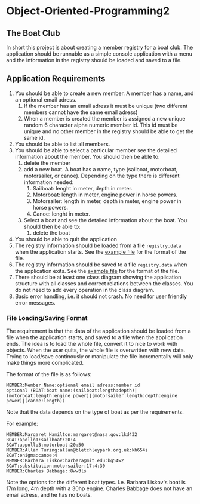 # Object-Oriented-Programming2

##  The Boat Club
In short this project is about creating a member registry for a boat club. The application should be runnable as a simple console application with a menu and the information in the registry should be loaded and saved to a file.



## Application Requirements
1. You should be able to create a new member. A member has a name, and an optional email adress.
   1. If the member has an email adress it must be unique (two different members cannot have the same email adress)
   1. When a member is created the member is assigned a new unique random 6 character alpha numeric member id. This id must be unique and no other member in the registry should be able to get the same id.
2. You should be able to list all members.
3. You should be able to select a particular member see the detailed information about the member. You should then be able to:
   1. delete the member
   2. add a new boat. A boat has a name, type (sailboat, motorboat, motorsailer, or canoe). Depending on the type there is different information needed:
      1. Sailboat: lenght in meter, depth in meter.
      2. Motorboat: length in meter, engine power in horse powers.
      3. Motorsailer: length in meter, depth in meter, engine power in horse powers.
      4. Canoe: lenght in meter.
   5. Select a boat and see the detailed information about the boat. You should then be able to:
      1. delete the boat
4. You should be able to quit the application
5. The registry information should be loaded from a file `registry.data` when the application starts. See the [example file](registry.data) for the format of the file.
6. The registry information should be saved to a file `registry.data` when the application exits. See the [example file](registry.data) for the format of the file.
7. There should be at least one class diagram showing the application structure with all classes and correct relations between the classes. You do not need to add every operation in the class diagram.
8. Basic error handling, i.e. it should not crash. No need for user friendly error messages.

### File Loading/Saving Format
The requirement is that the data of the application should be loaded from a file when the application starts, and saved to a file when the application ends. The idea is to load the whole file, convert it to nice to work with objects. When the user quits, the whole file is overwritten with new data. Trying to load/save continously or manipulate the file incrementally will only make things more complicated.

The format of the file is as follows:

```
MEMBER:Member Name:optional email adress:member id
optional (BOAT:boat name:(sailboat:length:depth)|(motorboat:length:engine power)|(motorsailer:length:depth:engine power)|(canoe:length))
```

Note that the data depends on the type of boat as per the requirements.

For example:

```
MEMBER:Margaret Hamilton:margaret@nasa.gov:lkd432
BOAT:apollo1:sailboat:20:4
BOAT:appollo3:motorboat:20:50
MEMBER:Allan Turing:allan@bletchleypark.org.uk:kh654s
BOAT:enigma:canoe:4
MEMBER:Barbara Liskov:barbara@mit.edu:bg54w2
BOAT:substitution:motorsailer:17:4:30
MEMBER:Charles Babbage::8ww3ls
```
Note the options for the different boat types. I.e. Barbara Liskov's boat is 17m long, 4m depth with a 30hp engine. Charles Babbage does not have an email adress, and he has no boats.
